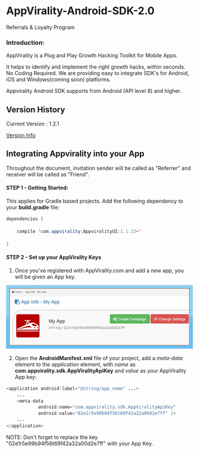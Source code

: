 # AppVirality-Android-SDK-2.0
Referrals &amp; Loyalty Program

<H3>Introduction:</H3>
AppVirality is a Plug and Play Growth Hacking Toolkit for Mobile Apps. 

It helps to identify and implement the right growth hacks, within seconds. No Coding Required. We are providing easy to integrate SDK's for Android, iOS and Windows(coming soon) platforms.

Appvirality Android SDK supports from Android (API level 8) and higher.

Version History 
---------------

Current Version : 1.2.1

[Version Info](https://github.com/farazAV/AppVirality-Android-SDK-2.0/wiki/Android-SDK-Version-History)

Integrating Appvirality into your App
-------------------------------------

Throughout the document, invitation sender will be called as "Referrer" and receiver will be called as "Friend".

<H4>STEP 1 - Getting Started:</H4>

This applies for Gradle based projects. Add the following dependency to your <b>build.gradle</b> file: 

```java
dependencies {

    compile 'com.appvirality:AppviralityUI:1.1.23+'

}
```

<H4>STEP 2 - Set up your AppVirality Keys</H4>

1) Once you've registered with AppVirality.com and add a new app, you will be given an App key.

![Alt text](https://github.com/appvirality/appvirality-sdk-android/blob/master/images/App-key-obtaining.jpg?raw=true)

2) Open the <b>AndroidManifest.xml</b> file of your project, add a <i>meta-data</i> element to the <i>application</i> element, with <i>name</i> as <b>com.appvirality.sdk.AppViralityApiKey</b> and <i>value</i> as your AppVirality App key:

```java
<application android:label="@string/app_name" ...>
    ...
    <meta-data
            android:name="com.appvirality.sdk.AppViralityApiKey"
            android:value="02e1r5e99b94f56t69f42a32a00d2e7ff" />
    ...
</application>
```

NOTE: Don't forget to replace the key "02e1r5e99b94f56t69f42a32a00d2e7ff" with your App Key.








